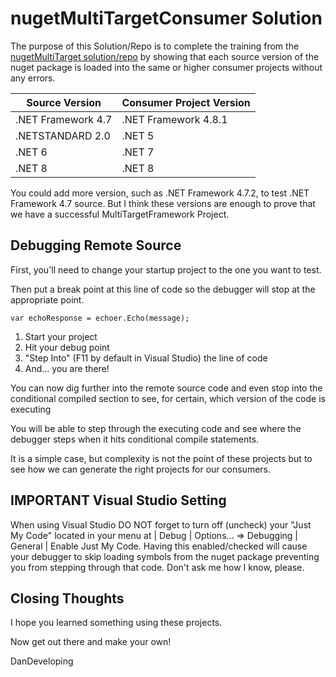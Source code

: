 
# nugetMultiTargetConsumer Solution

The purpose of this Solution/Repo is to complete the training from the [nugetMultiTarget solution/repo](https://github.com/DanDeveloping/nugetMultiTarget) by showing that each source version of the nuget package is loaded into the same or higher consumer projects without any errors.

| Source Version | Consumer Project Version |
| --- | --- | 
| .NET Framework 4.7 | .NET Framework 4.8.1 |
| .NETSTANDARD 2.0 | .NET 5 | 
| .NET 6 | .NET 7 | 
| .NET 8 | .NET 8 | 

You could add more version, such as .NET Framework 4.7.2, to test .NET Framework 4.7 source. But I think these versions are enough to prove that we have a successful MultiTargetFramework Project. 

## Debugging Remote Source

First, you'll need to change your startup project to the one you want to test. 

Then put a break point at this line of code so the debugger will stop at the appropriate point. 

```
var echoResponse = echoer.Echo(message);
```

1. Start your project 
1. Hit your debug point
1. "Step Into" (F11 by default in Visual Studio) the line of code
1. And... you are there! 

You can now dig further into the remote source code and even stop into the conditional compiled section to see, for certain, which version of the code is executing 

You will be able to step through the executing code and see where the debugger steps when it hits conditional compile statements. 

It is a simple case, but complexity is not the point of these projects but to see how we can generate the right projects for our consumers. 

## IMPORTANT Visual Studio Setting

When using Visual Studio DO NOT forget to turn off (uncheck) your "Just My Code" located in your menu at | Debug | Options... => Debugging | General | Enable Just My Code.  Having this enabled/checked will cause your debugger to skip loading symbols from the nuget package preventing you from stepping through that code.  Don't ask me how I know, please.

## Closing Thoughts 

I hope you learned something using these projects. 

Now get out there and make your own! 

DanDeveloping

